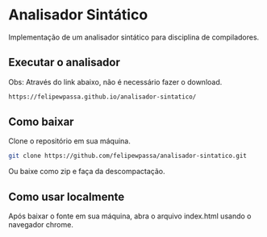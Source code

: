 # Analisador Sintático

Implementação de um analisador sintático para disciplina de compiladores. 

## Executar o analisador
Obs: Através do link abaixo, não é necessário fazer o download.

```bash
https://felipewpassa.github.io/analisador-sintatico/
```

## Como baixar

Clone o repositório em sua máquina.

```bash
git clone https://github.com/felipewpassa/analisador-sintatico.git
```

Ou baixe como zip e faça da descompactação.

## Como usar localmente
Após baixar o fonte em sua máquina, abra o arquivo index.html usando o navegador chrome.

